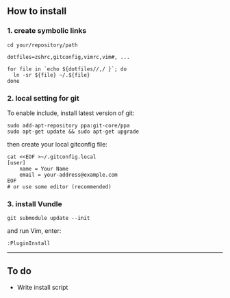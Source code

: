 ## How to install


### 1. create symbolic links

    cd your/repository/path

    dotfiles=zshrc,gitconfig,vimrc,vim#, ...

    for file in `echo ${dotfiles//,/ }`; do
      ln -sr ${file} ~/.${file}
    done


### 2. local setting for git

To enable include, install latest version of git:

    sudo add-apt-repository ppa:git-core/ppa
    sudo apt-get update && sudo apt-get upgrade

then create your local gitconfig file:

    cat <<EOF >~/.gitconfig.local
    [user]
    	name = Your Name
    	email = your-address@example.com
    EOF
    # or use some editor (recommended)


### 3. install Vundle

    git submodule update --init

and run Vim, enter:

    :PluginInstall


---
## To do

- Write install script
